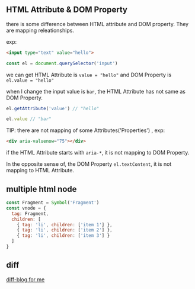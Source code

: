 ## HTML Attribute & DOM Property
there is some difference between HTML attribute and DOM property. They are mapping releationships.

exp:
```html
<input type="text" value="hello">
```
```js
const el = document.querySelector('input')
```

we can get HTML Attribute is `value = "hello"` and DOM Property is `el.value = "hello"`

when I change the input value is `bar`, the HTML Attribute has not same as DOM Property.

```js
el.getAttribute('value') // "hello"

el.value // "bar"
```

TIP: there are not mapping of some Attributes('Properties') ,
exp:
```html
<div aria-valuenow="75"></div>
```

if the HTML Attribute starts with `aria-*`, it is not mapping to DOM Property. 

In the opposite sense of, the DOM Property `el.textContent`, it is not mapping to HTML Attribute.


## multiple html node
```js
const Fragment = Symbol('Fragment')
const vnode = {
  tag: Fragment,
  children: [
    { tag: 'li', children: ['item 1'] },
    { tag: 'li', children: ['item 2'] },
    { tag: 'li', children: ['item 3'] }
  ]
}
```


## diff
[diff-blog for me](https://priority-me.netlify.app/blogs/diff)
